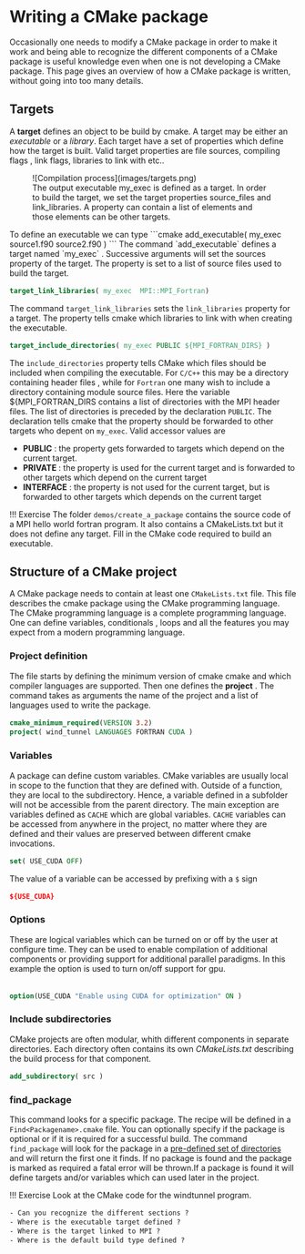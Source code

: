 # Writing a CMake package

Occasionally one needs to modify a CMake package in order to make it work and being able to recognize the different components of a CMake package is useful knowledge even when one is not developing a CMake package. This page gives an overview of how a CMake package is written, without going into too many details.

## Targets

A **target** defines an object to be build by cmake. A target may be either an *executable* or a *library*. Each target have a set of properties which define how the target is built. Valid target properties are file sources, compiling flags , link flags, libraries to link with etc..

<figure markdown>
![Compilation process](images/targets.png)
<figcaption> The output executable my_exec is defined as a target. In order to build the target, we set the target properties source_files and link_libraries. A property can contain a list of elements and those elements can be other targets.</figcaption>
</figure>
To define an executable we can type
```cmake
add_executable( my_exec source1.f90 source2.f90 )
```
The command `add_executable` defines a target named `my_exec` . Successive arguments will set the sources property of the target. The property is set to a list of source files used to build the target.

```cmake
target_link_libraries( my_exec  MPI::MPI_Fortran)
```

The command `target_link_libraries` sets the `link_libraries` property for a target. The property tells cmake which libraries to link with when creating the executable.

```cmake
target_include_directories( my_exec PUBLIC ${MPI_FORTRAN_DIRS} )
```

The `include_directories` property tells CMake which files should be included when compiling the executable. For `C/C++` this may be a directory containing header files , while for `Fortran` one many wish to include a directory containing module source files.
Here the variable ${MPI_FORTRAN_DIRS contains a list of directories with the MPI header files. The list of directories is preceded by the declaration `PUBLIC`. The declaration tells cmake that the property should be forwarded to other targets who depent on `my_exec`.
Valid accessor values are

- **PUBLIC** : the property gets forwarded to targets which depend on the current target.
- **PRIVATE** : the property is used for the current target and is forwarded to other targets which depend on the current target
- **INTERFACE** : the property is not used for the current target, but is forwarded to other targets which depends on the current target

!!! Exercise
    The folder `demos/create_a_package` contains the source code of a MPI hello world fortran program. It also contains a CMakeLists.txt but it does not define any target. Fill in the CMake code required to build an executable.

## Structure of a CMake project

A CMake package needs to contain at least one `CMakeLists.txt` file.
This file describes the cmake package using the CMake programming language. The CMake programming language is a complete programming language. One can define variables, conditionals , loops and all the features you may expect from a modern programming language.

### Project definition

The file starts by defining the minimum version of cmake cmake and which compiler languages are supported.
Then one defines the **project** . The command takes as arguments the name of the project and a list of languages used to write the package.

```cmake
cmake_minimum_required(VERSION 3.2)
project( wind_tunnel LANGUAGES FORTRAN CUDA )
```

### Variables

A package can define custom variables. CMake variables are usually local in scope to the function that they are defined with. Outside of a function, they are local to the subdirectory. Hence, a variable defined in a subfolder will not be accessible from the parent directory. The main exception are variables defined as `CACHE` which are global variables. `CACHE` variables can be accessed from anywhere in the project, no matter where they are defined and their values are preserved between different cmake invocations.

```cmake
set( USE_CUDA OFF)
```

The value of a variable can be accessed by prefixing with a `$` sign

```cmake
${USE_CUDA}
```

### Options

These are logical variables which can be turned on or off by the user at configure time. They can be used to enable compilation of additional components or providing support for additional parallel paradigms. In this example the option is used to turn on/off support for gpu.

```cmake

option(USE_CUDA "Enable using CUDA for optimization" ON )
```

### Include subdirectories

CMake projects are often modular, whith different components in separate directories. Each directory often contains its own *CMakeLists.txt* describing the build process for that component.

```cmake
add_subdirectory( src )
```

### find_package

This command looks for a specific package. The recipe will be defined in a `Find<Packagename>.cmake` file. You can optionally specify if the package is optional or if it is required for a successful build. The command `find_package` will look for the package in a [pre-defined set of directories](https://cmake.org/cmake/help/latest/command/find_package.html?highlight=find_package#search-procedure) and will return the first one it finds. If no package is found and the package is marked as required a fatal error will be thrown.If a package is found it will define targets and/or variables which can used later in the project.

!!! Exercise
    Look at the CMake code for the windtunnel program.

    - Can you recognize the different sections ?
    - Where is the executable target defined ?
    - Where is the target linked to MPI ?
    - Where is the default build type defined ?
